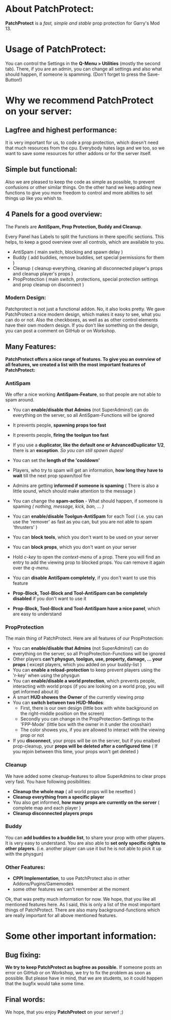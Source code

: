 <h1>About PatchProtect:</h1>

<b>PatchProtect</b> is a <i>fast, simple and stable</i> prop protection for Garry's Mod 13.


<h1>Usage of PatchProtect:</h1>

You can control the Settings in the <b>Q-Menu > Utilities</b> (mostly the second tab). There, if you are an admin, you can change all settings and also what should happen, if someone is spamming. (Don't forget to press the Save-Button!)



<h1>Why we recommend PatchProtect on your server:</h1>

<h2>Lagfree and highest performance:</h2>
It is very important for us, to code a prop protection, which doesn't need that much resources from the cpu.
Everybody hates lags and we too, so we want to save some resources for other addons or for the server itself.

<h2>Simple but functional:</h2>
Also we are pleased to keep the code as simple as possible, to prevent confusions or other similar things.
On the other hand we keep adding new functions to give you more freedom to control and more abilties to set things up like you whish to.

<h2>4 Panels for a good overview:</h2>
The Panels are <b>AntiSpam, Prop Protection, Buddy and Cleanup</b>.

Every Panel has Labels to split the functions in there specific sections. This helps, to keep a good overview over all controls, which are available to you.

- AntiSpam ( main switch, blocking and spawn delay )
- Buddy ( add buddies, remove buddies, set special permissions for them )
- Cleanup ( cleanup everything, cleaning all disconnected player's props and cleanup player's props )
- PropProtection ( main switch, protections, special protection settings and prop cleanup on disconnect )

<h3>Modern Design:</h3>
Patchprotect is not just a functional addon. No, it also looks pretty. We gave PatchProtect a nice modern design, which makes it easy to see, what you can do or not. Also the checkboxes, as well as as other control elements have their own modern design.
If you don't like something on the design, you can post a comment on GitHub or on Workshop.

<h2>Many Features:</h2>

<b>PatchProtect offers a nice range of features. To give you an overview of all features, we created a list with the most important features of PatchProtect:</b>

<h3>AntiSpam</h3>
We offer a nice working <b>AntiSpam-Feature</b>, so that people are not able to spam around.

- You can <b>enable/disable that Admins</b> (not SuperAdmins!) can do everything on the server, so all AntiSpam-Functions will be ignored
- It prevents people, <b>spawning props too fast</b>
- It prevents people, <b>firing the toolgun too fast</b>
- If you use a <b>duplicator, like the default one or AdvancedDuplicator 1/2</b>, there is an <b>exception</b>. <i>So you can still spawn dupes!</i>
- You can set the <b>length of the 'cooldown'</b>
- Players, who try to spam will get an information, <b>how long they have to wait</b> till the next prop spawn/tool fire
- Admins are getting <b>informed if someone is spaming</b> ( There is also a little sound, which should make attention to the message )
- You can change the <b>spam-action</b> - What should happen, if someone is spaming <i>( nothing, message, kick, ban, ... )</i>
- You can <b>enable/disable Toolgun-AntiSpam</b> for each Tool ( i.e. you can use the 'remover' as fast as you can, but you are not able to spam 'thrusters' )
- You can <b>block tools</b>, which you don't want to be used on your server
- You can <b>block props</b>, which you don't want on your server
- Hold <i>c-key</i> to open the <i>context-menu</i> of a prop. There you will find an entry to add the viewing prop to blocked props. You can remove it again over the <i>q-menu</i>.

- You can <b>disable AntiSpam completely</b>, if you don't want to use this feature
- <b>Prop-Block, Tool-Block and Tool-AntiSpam can be completely disabled</b> if you don't want to use it
- <b>Prop-Block, Tool-Block and Tool-AntiSpam have a nice panel</b>, which are easy to understand

<h3>PropProtection</h3>
The main thing of PatchProtect.
Here are all features of our PropProtection:

- You can <b>enable/disable that Admins</b> (not SuperAdmins!) can do everything on the server, so all PropProtection-Functions will be ignored
- Other players <b>can't physgun, toolgun, use, property, damage, ... your props</b> ( except players, which you added on your buddy-list )
- You can <b>enable a reload-protection</b> to keep prevent players using the 'r-key' when using the physgun
- You can <b>enable/disable a world protection</b>, which prevents people, interacting with world props (if you are looking on a world prop, you will get informed about it)
- A smart <b>HUD showes the Owner</b> of the currently viewing prop
- You can <b>switch between two HUD-Modes</b>:
	- First, there is our own design (little box with white background on the right-middle position on the screen)
	- Secondly you can change in the PropProtection-Settings to the 'FPP-Mode' (little box with the owner in it under the crosshair)
	- The color showes you, if you are allowed to interact with the viewing prop or not
- If you <b>disconnect</b>, your props will be on the server, but if you enalbed prop-cleanup, your <b>props will be deleted after a configured time</b> ( If you rejoin between this time, your props won't get deleted )

<h3>Cleanup</h3>
We have added some cleanup-features to allow SuperAdmins to clear props very fast.
You have following posibilities:

- <b>Cleanup the whole map</b> ( all world props will be resetted )
- <b>Cleanup everything from a specific player</b>
- You also get informed, <b>how many props are currently on the server</b> ( complete map and each player )
- <b>Cleanup disconnected players props</b>

<h3>Buddy</h3>
You can <b>add buddies to a buddie list</b>, to share your prop with other players. It is very easy to understand.
You are also able to <b>set only specific rights to other players</b>. (i.e. another player can use it but he is not able to pick it up with the physgun)

<h3>Other Features:</h3>

- <b>CPPI Implementation</b>, to use PatchProtect also in other Addons/Pugins/Gamemodes
- some other features we can't remember at the moment


Ok, that was pretty much information for now. We hope, that you like all mentioned features here. As I said, this is only a list of the most important things of PatchProtect. There are also many background-functions which are really important for all above mentioned features.



<h1>Some other important information:</h1>

<h2>Bug fixing:</h2>
<b>We try to keep PatchProtect as bugfree as possible.</b>
If someone posts an error on GitHub or on Workshop, we try to fix the problem as soon as possible. But please have in mind, that we are students, so it could happen that the bugfix would take some time.


<h2>Final words:</h2>
We hope, that you enjoy <b>PatchProtect</b> on your server! ;)
